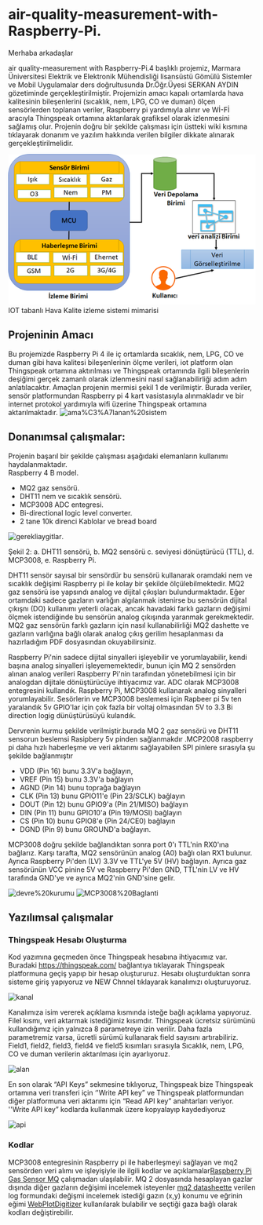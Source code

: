 # air-quality-measurement-with-Raspberry-Pi.
Merhaba arkadaşlar

air quality-measurement with Raspberry-Pi.4 başlıklı projemiz, Marmara Üniversitesi Elektrik ve Elektronik Mühendisliği lisansüstü Gömülü Sistemler ve Mobil Uygulamalar ders doğrultusunda Dr.Öğr.Üyesi SERKAN AYDIN gözetiminde gerçekleştirilmiştir. Projemizin amacı kapalı ortamlarda hava kalitesinin bileşenlerini (sıcaklık, nem, LPG, CO ve duman) ölçen sensörlerden toplanan veriler, Raspberry pi yardımıyla alınır ve Wİ-Fİ aracıyla  Thingspeak ortamına aktarılarak grafiksel olarak izlenmesini sağlamış olur. Projenin doğru bir şekilde çalışması için üstteki wiki kısmına tıklayarak donanım ve yazılım hakkında verilen bilgiler dikkate alınarak gerçekleştirilmelidir.

![izlemesistemi](https://github.com/rohullah12344/air-quality-measurement-with-Raspberry-Pi.4/blob/main/izlemesistemi.png)
 IOT tabanlı Hava Kalite izleme sistemi mimarisi

## Projeninin Amacı
Bu projemizde Raspberry Pi 4 ile iç ortamlarda sıcaklık, nem, LPG, CO ve duman gibi hava kalitesi bileşenlerinin ölçme verileri, iot platform olan Thingspeak ortamına aktırılması ve Thingspeak ortamında ilgili bileşenlerin deşiğimi gerçek zamanlı olarak izlenmesini nasıl sağlanabilirliği adım adım anlatılacaktır. Amaçlan projenin mermisi şekil 1 de verilmiştir. Burada veriler, sensör platformundan Raspberry pi 4 kart vasistasıyla alınmakladır ve bir internet protokol yardımıyla wifi üzerine Thingspeak ortamına aktarılmaktadır.
![ama%C3%A7lanan%20sistem](https://github.com/rohullah12344/air-quality-measurement-with-Raspberry-Pi/blob/main/ama%C3%A7lanan%20sistem.png)
## Donanımsal çalışmalar:
Projenin başarıl bir şekilde çalışması aşağıdaki elemanların kullanımı haydalanmaktadır.  
Raspberry 4 B model.

* MQ2 gaz sensörü.
* DHT11 nem ve sıcaklık sensörü.
* MCP3008 ADC entegresi.
* Bi-directional logic level converter.
* 2 tane 10k direnci Kablolar ve bread board 

![gerekliaygitlar](https://github.com/rohullah12344/air-quality-measurement-with-Raspberry-Pi/blob/main/gerekliaygitlar.png).

Şekil 2: a. DHT11 sensörü, b. MQ2 sensörü c. seviyesi dönüştürücü (TTL), d. MCP3008, e. Raspberry Pi.

DHT11 sensör sayısal bir sensördür bu sensörü kullanarak oramdaki nem ve sıcaklık değişimi Raspberry pi ile kolay bir şekilde ölçülebilmektedir. MQ2 gaz sensörü ise yapsındı analog ve dijital çıkışları bulundurmaktadır. Eğer ortamdaki sadece gazların varlığın algılanmak istenirse bu sensörün dijital çıkışnı (DO) kullanımı yeterli olacak, ancak havadaki farklı gazların değişimi ölçmek istendiğinde bu sensörün analog çıkışında yaranmak gerekmektedir. MQ2 gaz sensörün farklı gazların için nasıl kullanabilirliği MQ2 dashette ve gazların varlığına bağlı olarak analog çıkış gerilim hesaplanması da hazırladığım PDF dosyasından okuyabilirsiniz.

Raspberry Pi'nin sadece dijital sinyalleri işleyebilir ve yorumlayabilir, kendi başına analog sinyalleri işleyememektedir, bunun için MQ 2 sensörden alınan analog verileri Raspberry Pi'nin tarafından yönetebilmesi için bir analogdan dijitale dönüştürücüye ihtiyacımız var. ADC olarak MCP3008 entegresini kullandık. Raspberry Pi, MCP3008 kullanarak analog sinyalleri yorumlayabilir. Sesörlerin ve MCP3008 beslemesi için Rapbeer pi 5v ten yaralandık 5v GPIO'lar için çok fazla bir voltaj olmasından 5V to 3.3 Bi direction logig dünüştürüsüyü kulandık.

Dervrenin kurmu şekilde verilmiştir.burada MQ 2 gaz sensörü ve DHT11 sensorun beslemsi Rasipbery 5v pinden sağlanmakdır .MCP2008 raspberry pi daha hızlı haberleşme ve veri aktarımı sağlayabilen SPI pinlere sırasıyla şu şekilde bağlanmıştır

* VDD (Pin 16) bunu 3.3V'a bağlayın,
* VREF (Pin 15) bunu 3.3V'a bağlayın
* AGND (Pin 14) bunu toprağa bağlayın
* CLK (Pin 13) bunu GPIO11'e (Pin 23/SCLK) bağlayın
* DOUT (Pin 12) bunu GPIO9'a (Pin 21/MISO) bağlayın
* DIN (Pin 11) bunu GPIO10'a (Pin 19/MOSI) bağlayın
* CS (Pin 10) bunu GPIO8'e (Pin 24/CE0) bağlayın
* DGND (Pin 9) bunu GROUND'a bağlayın.
    
 MCP3008 doğru şekilde bağlandıktan sonra port 0'ı TTL'nin RX0'ına bağlarız. Karşı tarafta, MQ2 sensörünün analog (A0) bağlı olan RX1 bulunur. Ayrıca Raspberry Pi'den (LV) 3.3V ve TTL'ye 5V (HV) bağlayın. Ayrıca gaz sensörünün VCC pinine 5V ve Raspberry Pi'den GND, TTL'nin LV ve HV tarafında GND'ye ve ayrıca MQ2'nin GND'sine gelir.
 
 ![devre%20kurumu](https://github.com/rohullah12344/air-quality-measurement-with-Raspberry-Pi/blob/main/devre%20kurumu.png) ![MCP3008%20Baglanti](https://github.com/rohullah12344/air-quality-measurement-with-Raspberry-Pi/blob/main/MCP3008%20Baglanti.png)
 
 ## Yazılımsal çalışmalar
 ### Thingspeak Hesabı Oluşturma
 
 Kod yazımına geçmeden önce Thingspeak hesabına ihtiyacımız var. Buradaki https://thingspeak.com/ bağlantıya tıklayarak Thingspeak platformuna geçiş yapıp bir hesap oluştururuz. Hesabı oluşturduktan sonra sisteme giriş yapıyoruz ve NEW Chnnel tıklayarak kanalımızı oluşturuyoruz.
 
![kanal](https://github.com/rohullah12344/air-quality-measurement-with-Raspberry-Pi/blob/main/kanal.png)
    
Kanalımıza isim vererek açıklama kısmında isteğe bağlı açıklama yapıyoruz. Filel kısmı, veri aktarmak istediğimiz kısımdır. Thingspeak ücretsiz sürümünü kullandığımız için yalnızca 8 parametreye izin verilir. Daha fazla parametremiz varsa, ücretli sürümü kullanarak field sayısını artırabiliriz. Field1, field2, field3, field4 ve field5 kısımları sırasıyla Sıcaklık, nem, LPG, CO ve duman verilerin aktarılması için ayarlıyoruz.

![alan](https://github.com/rohullah12344/air-quality-measurement-with-Raspberry-Pi/blob/main/alan.png)

En son olarak “API Keys” sekmesine tıklıyoruz, Thingspeak bize Thingspeak ortamına veri transferi için ‘'Write API key” ve Thingspeak platformundan diğer platformuna veri aktarımı için “Read API key” anahtarları veriyor. ''Write API key” kodlarda kullanmak üzere kopyalayıp kaydediyoruz

![api](https://github.com/rohullah12344/air-quality-measurement-with-Raspberry-Pi/blob/main/api.png)

 ### Kodlar
 MCP3008 entegresinin Raspberry pi ile haberleşmeyi sağlayan ve mq2 sensörden veri alımı ve işleyişiyle ile ilgili kodlar ve açıklamalar[Raspberry Pi Gas Sensor MQ](https://github.com/tutRPi/Raspberry-Pi-Gas-Sensor-MQ) çalışmadan ulaşılabilir. MQ 2 dosyasında hesaplayan gazlar dışında diğer gazların değişimi incelemek isteyenler [mq2 datasheette](https://www.google.com/searchq=mq2+datasheet+pdf&oq=mq2+da&aqs=chrome.2.69i57j69i59j0i22i30l3j69i60l3.9463j0j7&sourceid=chrome&ie=UTF-8) verilen log formundaki değişmi incelemek istediği gazın (x,y) konumu ve eğrinin eğimi [WebPlotDigitizer](https://automeris.io/WebPlotDigitizer/) kullanılarak bulabilir ve seçtiği gaza bağlı olarak kodları değiştirebilir.
 
